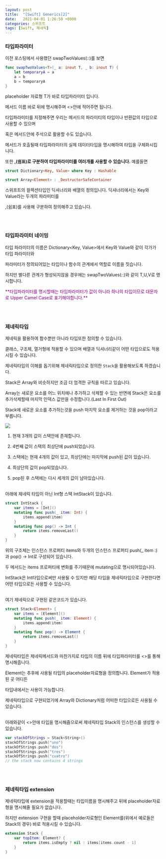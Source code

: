 ```yaml
---
layout: post
title:  "[Swift] Generics[2]"
date:   2021-04-01 1:26:50 +0900
categories: 스위프트
tags: [Swift, 제네릭]
---
```


### **타입파라미터**

이전 포스팅에서 사용했던 swapTwoValues(_:_:)를 보면
```swift
func swapTwoValues<T>(_ a: inout T, _ b: inout T) {
    let temporaryA = a
    a = b
    b = temporaryA
}
```
placeholder 자료형 T가 바로 타입파라미터 입니다.

메서드 이름 바로 뒤에 명시해주며 <>안에 적어주면 됩니다.

타입파라미터를 지정해주면 우리는 메서드의 파라미티의 타입이나 반환값의 타입으로 사용할 수 있으며 

혹은 메서드안에 주석으로 활용할 수도 있습니다. 

메서드가 호출될때 타입파라미터의 실제 데이터타입을 명시해하여 타입을 구체화시킵니다.

또한 **,(쉼표)로 구분하여 타입파라미터를 여러개를 사용할 수 있습니다.**  예를들면
```swift
struct Dictionary<Key, Value> where Key : Hashable

struct Array<Element> : _DestructorSafeContainer
```
스위프트의 컬렉션타입인 딕셔너리와 배열의 정의입니다. 딕셔너리에서는 Key와 Value라는 두개의 파라미터를

,(쉼표)를 사용해 구분하여 정의해주고 있습니다.


<br><br>
### **타입파라미터 네이밍**

타입 파라미터의 이름은 Dictionary<Key, Value>에서 Key와 Value와 같이 각가가 타입 파라미터와 

파라미터가 정의되어있는 타입이나 함수의 관계에서 역할로 이름을 짓습니다. 

하지만 별다른 관계가 형성되지않을 경우에는 swapTwoValues(_:_:)와 같이 T,U,V로 명시합니다.

<span style="color:purple">
**타입파라미터를 명시할때는 타임파라미터가 값이 아니라 하나의 타입이므로 대문자로 Upper Camel Case로 표기해야합니다.**
</span>

<br><br>
### **제네릭타입**

제네릭을 활용하여 함수뿐만 아니라 타입또한 정의할 수 있습니다.

클래스, 구조체, 열거형에 적용할 수 있으며 배열과 딕셔너리같이 어떤 타입으로도 적용시킬 수 있습니다. 

제네릭타입의 이해를 돕기위해 제네릭타입으로 정의한 `Stack`을 활용해보도록 하겠습니다.

Stack은 Array와 비슷하지만 조금 더 엄격한 규칙을 따르고 있습니다. 

Array는 새로운 요소를 어느 위치에나 추가하고 삭제할 수 있는 반면에 Stack은 요소를 추가삭제할때 마지막 인덱스 값만을 수정합니다.(Last In First Out)

Stack에 새로운 요소를 추가하는것을 push 마지막 요소를 제거하는 것을 pop이라고 부릅니다.

![](https://docs.swift.org/swift-book/_images/stackPushPop_2x.png)

1. 현재 3개의 값이 스택안에 존재합니다.

2. 4번째 값이 스택의 최상단에 push되었습니다.

3. 스택에는 현재 4개의 값이 있고, 최상단에는 마지막에 push된 값이 있습니다.

4. 최상단의 값이 pop되었습니다.

5. pop된 후 스택에는 다시 세개의 값이 남아있습니다.

<br>
아래에 제네릭 타입이 아닌 Int형 스택 IntStack이 있습니다.

```swift
struct IntStack {
    var items = [Int]()
    mutating func push(_ item: Int) {
        items.append(item)
    }
    mutating func pop() -> Int {
        return items.removeLast()
    }
}
```

위의 구조체는 인스턴스 프로퍼티 items와 두개의 인스턴스 프로퍼티 push(_ item :)과 pop() -> Int로 구성되어 있습니다.

두 메서드는 items 프로퍼티에 변화를 주기때문에 mutating으로 명시되어있습니다.

IntStack은 Int타입으로써만 사용될 수 있지만 해당 타입을 제네릭타입으로 구현한다면 어떤 타입으로든 사용할 수 있습니다.

<br>
여기 제네릭으로 구현된 같은코드가 있습니다.

```swift
struct Stack<Element> {
    var items = [Element]()
    mutating func push(_ item: Element) {
        items.append(item)
    }
    mutating func pop() -> Element {
        return items.removeLast()
    }
}
```
제네릭타입은 제네릭메서드와 마찬가지로 타입의 이름 뒤에 타입파라미터를 <>를 통해 명시해줍니다.

Element는 추후에 사용될 타입의 placeholder자료형을 정의합니다. Element가 적용된 곳 어디든

타입내에서는 사용이 가능합니다. 

제네릭타입으로 구현되었기에 Array와 Dictionary처럼 어떠한 타입으로든 사용될 수 있습니다.

<br>
아래와같이 <>안애 타입을 명시해줌으로써 제네릭타입 Stack의 인스턴스를 생성할 수 있습니다.

```swift
var stackOfStrings = Stack<String>()
stackOfStrings.push("uno")
stackOfStrings.push("dos")
stackOfStrings.push("tres")
stackOfStrings.push("cuatro")
// the stack now contains 4 strings
```

<br><br>
### **제네릭타입 extension**

제네릭타입에 extension을 적용할때는 타입이름을 명시해주고 뒤에 placeholder자료형을 명시해줄 필요가 없습니다.

하지만 extension 구현을 할때 placeholder자료형인 Element를(위에서 예로들은 Stack의 경우) 바로 적용시킬 수 있습니다.

```swift
extension Stack {
    var topItem: Element? {
        return items.isEmpty ? nil : items[items.count - 1]
    }
}
```